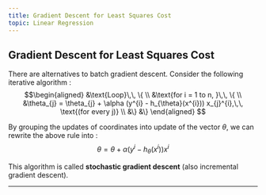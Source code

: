 ```yaml
---
title: Gradient Descent for Least Squares Cost
topic: Linear Regression
---
```


## Gradient Descent for Least Squares Cost

There are alternatives to batch gradient descent. Consider the following iterative algorithm : 
$$\begin{aligned}
&\text{Loop}\,\, \{ \\
&\text{for i = 1 to n, }\,\, \{ \\
&\theta_{j} = \theta_{j} + \alpha (y^{i} - h_{\theta}(x^{i})) x_{j}^{i},\,\, \text{(for every j)} \\
&\}
&\}
\end{aligned}
$$

By grouping the updates of coordinates into update of the vector $\theta$, we can rewrite the above rule into : $$\theta = \theta + \alpha (y^{i} - h_{\theta}(x^{i})) x^{i}$$

This algorithm is called **stochastic gradient descent** (also incremental gradient descent).

---